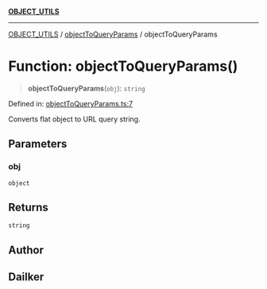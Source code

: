 [**OBJECT_UTILS**](../../README.md)

***

[OBJECT_UTILS](../../README.md) / [objectToQueryParams](../README.md) / objectToQueryParams

# Function: objectToQueryParams()

> **objectToQueryParams**(`obj`): `string`

Defined in: [objectToQueryParams.ts:7](https://github.com/dailker/everyutil-js/blob/7799f3f003cb23f425be3f1c83c38483e2648188/src/object/objectToQueryParams.ts#L7)

Converts flat object to URL query string.

## Parameters

### obj

`object`

## Returns

`string`

## Author

## Dailker

